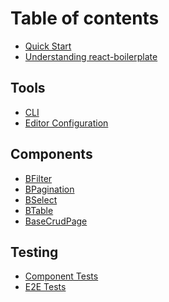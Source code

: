 # Table of contents

<!-- * [README](../README.md) -->
* [Quick Start](general/quick-start.md)
* [Understanding react-boilerplate](general/README.md)

## Tools

* [CLI](general/commands.md)
* [Editor Configuration](tools/editor-configuration.md)
<!-- * [Package Managers](tools/package-managers.md) -->

## Components

* [BFilter](components/bfilter.md)
* [BPagination](components/bpagination.md)
* [BSelect](components/bselect.md)
* [BTable](components/btable.md)
* [BaseCrudPage](components/base-crud-page.md)

## Testing

* [Component Tests](testing/component-tests.md)
* [E2E Tests](testing/e2e-tests.md)
